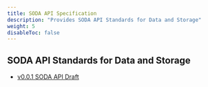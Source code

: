 ```yaml
---
title: SODA API Specification
description: "Provides SODA API Standards for Data and Storage"
weight: 5
disableToc: false
---
```


## SODA API Standards for Data and Storage
- [v0.0.1 SODA API Draft ](https://github.com/sodafoundation/documentation/blob/master/content/api-specs/SODA_API_Standards_for_Data_and_Storage.pdf)


